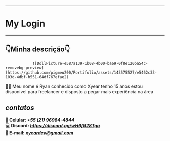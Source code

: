 -----------------------
# My Login #
-----------------------

## 👇Minha descrição👇 ##

                ![DollPicture-e587a139-1b08-4b00-ba69-0f8e120ba54c-removebg-preview](https://github.com/pigmeu200/Portifolio/assets/143575527/e5462c33-103d-4dbf-b551-64df767efae2)

👨‍💻 Meu nome é Ryan conhecido como Xyear tenho 15 anos estou disponivel para freelancer e disposto a pegar mais experiência na área 

## ***contatos*** ##

**📱 Celular: ***+55 (21) 96984-4844 <br>***
💻 Discord: ***https://discord.gg/wH6f928Tga <br>***
📩 E-mail:** ***xyeardev@gmail.com <br>***


